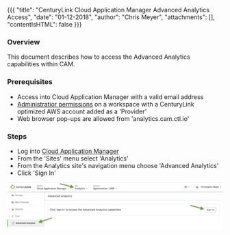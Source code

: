 {{{
  "title": "CenturyLink Cloud Application Manager Advanced Analytics Access",
  "date": "01-12-2018",
  "author": "Chris Meyer",
  "attachments": [],
  "contentIsHTML": false
}}}

### Overview
This document describes how to access the Advanced Analytics capabilities within CAM.  

### Prerequisites
*  Access into Cloud Application Manager with a valid email address
*  [Administratior permissions](https://www.ctl.io/knowledge-base/cloud-application-manager/core-concepts/workspaces-and-collaboration/#workspaces) on a workspace with a CenturyLink optimized AWS account added as a 'Provider'
* Web browser pop-ups are allowed from 'analytics.cam.ctl.io'

### Steps
*  Log into [Cloud Application Manager](https://cam.ctl.io) 
*  From the 'Sites' menu select 'Analytics'
*  From the Analytics site's navigation menu choose 'Advanced Analytics'
*  Click 'Sign In'
   
   
   

![Advanced Analytics Screenshot](../../images/AdvancedAnalyticsScreenshot.png)

